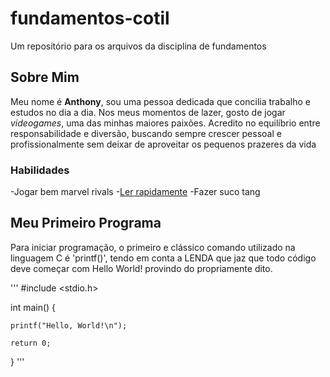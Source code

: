 # fundamentos-cotil
Um repositório para os arquivos da disciplina de fundamentos

## Sobre Mim

Meu nome é **Anthony**, sou uma pessoa dedicada que concilia trabalho e estudos no dia a dia. Nos meus momentos de lazer, gosto de jogar _videogames_, uma das minhas maiores paixões. Acredito no equilíbrio entre responsabilidade e diversão, buscando sempre crescer pessoal e profissionalmente sem deixar de aproveitar os pequenos prazeres da vida

### Habilidades

-Jogar bem marvel rivals
-[Ler rapidamente](https://www.unifoa.edu.br/como-ler-mais-rapido-dicas-praticas)
-Fazer suco tang

## Meu Primeiro Programa

Para iniciar programação, o primeiro e clássico comando utilizado na linguagem C é 'printf()', tendo em conta a LENDA que jaz que todo código deve começar com Hello World! provindo do propriamente dito.

'''
#include <stdio.h>

int main() {

    printf("Hello, World!\n");

    return 0;
}
'''
